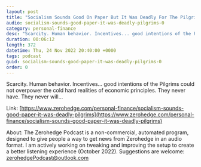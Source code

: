 ```yaml
---
layout: post
title: "Socialism Sounds Good On Paper But It Was Deadly For The Pilgrims"
audio: socialism-sounds-good-paper-it-was-deadly-pilgrims-0
category: personal-finance
desc: "Scarcity. Human behavior. Incentives... good intentions of the Pilgrims could not overpower the cold hard realities of economic principles. They never have. They never will..."
duration: 00:06:12
length: 372
datetime: Thu, 24 Nov 2022 20:40:00 +0000
tags: podcast
guid: socialism-sounds-good-paper-it-was-deadly-pilgrims-0
order: 0
---
```

Scarcity. Human behavior. Incentives... good intentions of the Pilgrims could not overpower the cold hard realities of economic principles. They never have. They never will...

Link: [https://www.zerohedge.com/personal-finance/socialism-sounds-good-paper-it-was-deadly-pilgrims](https://www.zerohedge.com/personal-finance/socialism-sounds-good-paper-it-was-deadly-pilgrims)

About: The Zerohedge Podcast is a non-commercial, automated program, designed to give people a way to get news from Zerohedge in an audio format.  I am actively working on tweaking and improving the setup to create a better listening experience (October 2022).  Suggestions are welcome: [zerohedgePodcast@outlook.com](mailto:zerohedgePodcast@outlook.com)